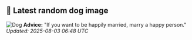 ## 🐶 Latest random dog image
![Dog](https://images.dog.ceo/breeds/schnauzer-giant/n02097130_1791.jpg)
**Advice:** "If you want to be happily married, marry a happy person."
*Updated: 2025-08-03 06:48 UTC*
